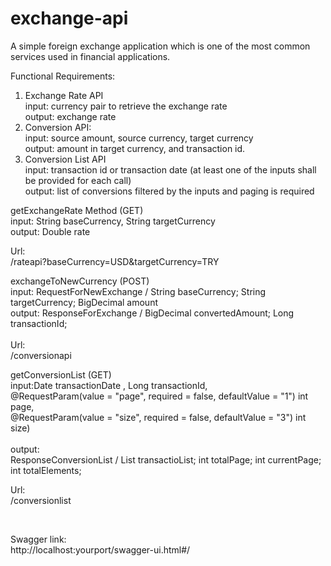 # exchange-api

A simple foreign exchange application which is one of the most common services used in financial applications.

Functional Requirements:
1. Exchange Rate API<br/>
input: currency pair to retrieve the exchange rate<br/>
output: exchange rate<br/>
2. Conversion API:<br/>
input: source amount, source currency, target currency<br/>
output: amount in target currency, and transaction id.<br/>
3. Conversion List API<br/>
input: transaction id or transaction date (at least one of the inputs shall be provided for each call)<br/>
output: list of conversions filtered by the inputs and paging is required<br/>

getExchangeRate Method (GET)<br/>
input: String baseCurrency, String targetCurrency<br/>
output: Double rate<br/>

Url:<br/>
/rateapi?baseCurrency=USD&targetCurrency=TRY<br/>

exchangeToNewCurrency (POST)<br/>
input: RequestForNewExchange / String baseCurrency; String targetCurrency; BigDecimal amount<br/>
output: ResponseForExchange / BigDecimal convertedAmount;  Long transactionId;<br/>
<br/>
Url:<br/>
/conversionapi<br/>

getConversionList (GET)<br/>
input:Date transactionDate , Long transactionId, <br/>
@RequestParam(value = "page", required = false, defaultValue = "1") int page, <br/>
@RequestParam(value = "size", required = false, defaultValue = "3") int size)<br/><br/>
output:<br/>
ResponseConversionList /  List<Transaction> transactioList; int totalPage; int currentPage; int totalElements;<br/>

Url:<br/>
/conversionlist<br/>

<br/>

Swagger link:<br/>
http://localhost:yourport/swagger-ui.html#/
